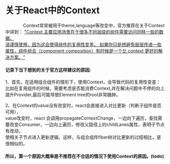# 关于React中的Context

&ensp;&ensp;&ensp;&ensp;&ensp;&ensp;&ensp;&ensp;Context常常被用于theme,language等改变中，官方推荐在关于Context中讲到：
["Context 主要应用场景在于很多不同层级的组件需要访问同样一些的数据。  
请谨慎使用，因为这会使得组件的复用性变差。 如果你只是想避免层层传递一些属性，组件组合（component composition）有时候是一个比 context 更好的解决方案。"](https://reactjs.org/docs/context.html)

#### 记录下当下想到的关于官方这样建议的原因:

1、首先，在适用组合组件的情形下，使用Context，会导致代码的复用性变差：比如在复用组件的时候，需要考虑是否能消费Context,并在解决问题中不停的向上  
提升Provider,最后可能导致Element tree的root非常臃肿。

2、在Context的value没有改变时，react会直接进入对比更新（判断子组件是否可用），  
value改变时，react 会调用propagateContextChange，一边向下遍历，查找需要改变Consumer，一边向上遍历，修改父路径上的childLanes属性，表明子节点有改动，  
使相关子节点进入更新逻辑。这样，与组合组件fiber树对比更新的过程相比，是很相似的。

#### 所以，第一个原因大概率是不推荐在不合适的情况下使用Context的原因。(todo)
